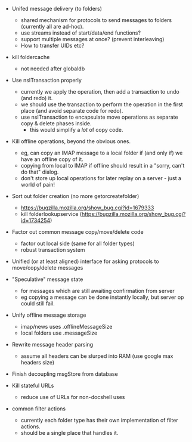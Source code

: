 - Unifed message delivery (to folders)
  - shared mechanism for protocols to send messages to folders (currently all are ad-hoc).
  - use streams instead of start/data/end functions?
  - support multiple messages at once? (prevent interleaving)
  - How to transfer UIDs etc?

- kill foldercache
  - not needed after globaldb

- Use nsITransaction properly
  - currently we apply the operation, then add a transaction to undo (and redo) it.
  - we should use the transaction to perform the operation in the first place (and avoid separate code for redo).
  - use nsITransaction to encapsulate move operations as separate copy & delete phases inside.
    - this would simplify a _lot_ of copy code.

- Kill offline operations, beyond the obvious ones.
  - eg, can copy an IMAP message to a local folder if (and only if) we have an offline copy of it.
  - copying from local to IMAP if offline should result in a "sorry, can't do that" dialog.
  - don't store up local operations for later replay on a server - just a world of pain!

- Sort out folder creation (no more getorcreatefolder)
  - https://bugzilla.mozilla.org/show_bug.cgi?id=1679333
  - kill folderlookupservice (https://bugzilla.mozilla.org/show_bug.cgi?id=1734254)

- Factor out common message copy/move/delete code
  - factor out local side (same for all folder types)
  - robust transaction system

- Unified (or at least aligned) interface for asking protocols to move/copy/delete messages

- "Speculative" message state
  - for messages which are still awaiting confirmation from server
  - eg copying a message can be done instantly locally, but server op could still fail.

- Unify offline message storage
  - imap/news uses .offlineMessageSize
  - local folders use .messageSize 

- Rewrite message header parsing
  - assume all headers can be slurped into RAM (use google max headers size)

- Finish decoupling msgStore from database

- Kill stateful URLs
  - reduce use of URLs for non-docshell uses

- common filter actions
  - currently each folder type has their own implementation of filter actions.
  - should be a single place that handles it.

